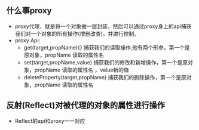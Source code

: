 ##  什么事proxy
-   proxy代理，就是将一个对象做一层封装，然后可以通过proxy身上的api捕获我们对一个对象的所有操作(增删改查)，并进行控制。
-   proxy Api:
    - get(target,propName){} 捕获我们的读取操作,他有两个形参，第一个是原对象，propName 读取的属性名
    - set(target,propName,value) 捕获我们的修改和新增操作，第一个是原对象，propName 读取的属性名 ，value新的值
    - deleteProperty(target,propName) 捕获我们的删除操作，第一个是原对象，propName 读取的属性名 
##  反射(Reflect)对被代理的对象的属性进行操作
-   Reflect的api和proxy一一对应